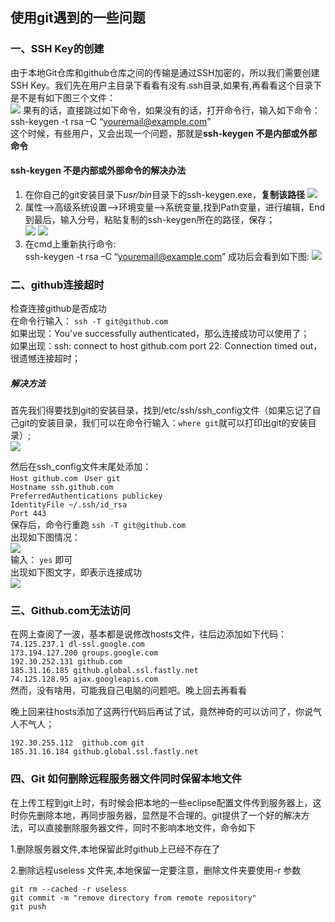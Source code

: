## 使用git遇到的一些问题<br>
### 一、SSH Key的创建
由于本地Git仓库和github仓库之间的传输是通过SSH加密的，所以我们需要创建SSH Key。我们先在用户主目录下看看有没有.ssh目录,如果有,再看看这个目录下是不是有如下图三个文件：<br>
![](https://i.imgur.com/HaOeaEo.png)
果有的话，直接跳过如下命令，如果没有的话，打开命令行，输入如下命令：<br>
    ssh-keygen  -t rsa –C “youremail@example.com”<br>
这个时候，有些用户，又会出现一个问题，那就是**ssh-keygen 不是内部或外部命令**<br>
#### ssh-keygen 不是内部或外部命令的解决办法
1. 在你自己的git安装目录下*usr/bin*目录下的ssh-keygen.exe，**复制该路径**
![](https://i.imgur.com/isYDs1h.png)<br>
2. 属性-->高级系统设置-->环境变量-->系统变量,找到Path变量，进行编辑，End到最后，输入分号，粘贴复制的ssh-keygen所在的路径，保存；<br>
![](https://i.imgur.com/yQbay4k.png)
![](https://i.imgur.com/sRUKUSw.png)
3. 在cmd上重新执行命令:<br>
    ssh-keygen  -t rsa –C “youremail@example.com”
成功后会看到如下图:
![](https://i.imgur.com/q5EfOiK.png)

### 二、github连接超时<br>
检查连接github是否成功  
在命令行输入：   `ssh -T git@github.com`  
如果出现：You've successfully authenticated，那么连接成功可以使用了；  
如果出现：ssh: connect to host github.com port 22: Connection timed out，很遗憾连接超时；  

##### 解决方法
首先我们得要找到git的安装目录，找到/etc/ssh/ssh_config文件（如果忘记了自己git的安装目录，我们可以在命令行输入：`where git`就可以打印出git的安装目录）;<br>
![](https://i.imgur.com/XmVFspc.png)  

然后在ssh_config文件末尾处添加：<br>
	`Host github.com `
	`User git`  
	`Hostname ssh.github.com`  
	`PreferredAuthentications publickey`  
	`IdentityFile ~/.ssh/id_rsa`  
	`Port 443`  
保存后，命令行重跑 `ssh -T git@github.com`  
出现如下图情况：  
![](https://i.imgur.com/VdlicvC.png)  
输入： `yes` 即可  
出现如下图文字，即表示连接成功  
![](https://i.imgur.com/JqMRAAr.png)

### 三、Github.com无法访问
在网上查阅了一波，基本都是说修改hosts文件，往后边添加如下代码：<br>
    `74.125.237.1 dl-ssl.google.com`<br>
	`173.194.127.200 groups.google.com`<br>
	`192.30.252.131 github.com`<br>
	`185.31.16.185 github.global.ssl.fastly.net`<br>
	`74.125.128.95 ajax.googleapis.com`<br>
然而，没有啥用，可能我自己电脑的问题吧。晚上回去再看看<br>

晚上回来往hosts添加了这两行代码后再试了试，竟然神奇的可以访问了，你说气人不气人；<br>

	192.30.255.112  github.com git
	185.31.16.184 github.global.ssl.fastly.net

### 四、Git 如何删除远程服务器文件同时保留本地文件
在上传工程到git上时，有时候会把本地的一些eclipse配置文件传到服务器上，这时你先删除本地，再同步服务器，显然是不合理的。git提供了一个好的解决方法，可以直接删除服务器文件，同时不影响本地文件，命令如下<br>

1.删除服务器文件,本地保留此时github上已经不存在了<br>

2.删除远程useless 文件夹,本地保留一定要注意，删除文件夹要使用-r 参数<br>

	git rm --cached -r useless
	git commit -m "remove directory from remote repository"
	git push



